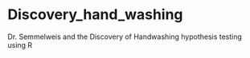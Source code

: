 # Discovery_hand_washing
Dr. Semmelweis and the Discovery of Handwashing hypothesis testing using R
